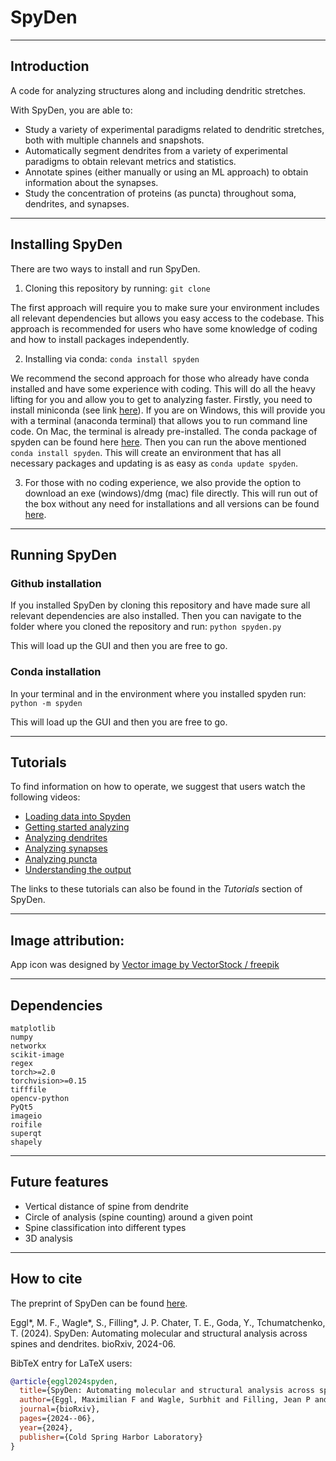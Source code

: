 # SpyDen
***
## Introduction
A code for analyzing structures along and including dendritic stretches.

With SpyDen, you are able to:
- Study a variety of experimental paradigms related to dendritic stretches, both with multiple channels and snapshots.
- Automatically segment dendrites from a variety of experimental paradigms to obtain relevant metrics and statistics.
- Annotate spines (either manually or using an ML approach) to obtain information about the synapses.
- Study the concentration of proteins (as puncta) throughout soma, dendrites, and synapses.

***
## Installing SpyDen

There are two ways to install and run SpyDen.
1. Cloning this repository by running: `git clone`

The first approach will require you to make sure your environment includes all relevant dependencies but allows you easy access to the codebase. This approach is recommended for users who have some knowledge of coding and how to install packages independently.

2. Installing via conda: `conda install spyden`

We recommend the second approach for those who already have conda installed and have some experience with coding. This will do all the heavy lifting for you and allow you to get to analyzing faster. Firstly, you need to install miniconda (see link [here](https://docs.conda.io/projects/miniconda/en/latest/)). If you are on Windows, this will provide you with a terminal (anaconda terminal) that allows you to run command line code. On Mac, the terminal is already pre-installed. The conda package of spyden can be found here [here](https://anaconda.org/meggl23/spyden/). Then you can run the above mentioned `conda install spyden`. This will create an environment that has all necessary packages and updating is as easy as `conda update spyden`.

3. For those with no coding experience, we also provide the option to download an exe (windows)/dmg (mac) file directly. This will run out of the box without any need for installations and all versions can be found [here](https://gin.g-node.org/CompNeuroNetworks/SpyDenTrainedNetwork/src/master/Executables).

***
## Running SpyDen
### Github installation
If you installed SpyDen by cloning this repository and have made sure all relevant dependencies are also installed. Then you can navigate to the folder where you cloned the repository and run: `python spyden.py`

This will load up the GUI and then you are free to go.

### Conda installation
In your terminal and in the environment where you installed spyden run: `python -m spyden`

This will load up the GUI and then you are free to go.

***
## Tutorials
To find information on how to operate, we suggest that users watch the following videos:
- [Loading data into Spyden](https://youtu.be/1o-l9o2W514)
- [Getting started analyzing](https://youtu.be/1DYjQp4MUGA)
- [Analyzing dendrites](https://youtu.be/bU41g8NW8Ts)
- [Analyzing synapses](https://youtu.be/DiqYDdBQRz8)
- [Analyzing puncta](https://youtu.be/fgDD-Ucr3ms)
- [Understanding the output](https://youtu.be/3QC2gGxzXi0)

The links to these tutorials can also be found in the *Tutorials* section of SpyDen.

***
## Image attribution:
App icon was designed by
<a href="https://www.vectorstock.com/royalty-free-vector/stylish-black-and-white-icon-human-brain-vector-13973264">Vector image by VectorStock / freepik</a>
***
## Dependencies
```
matplotlib
numpy
networkx
scikit-image
regex
torch>=2.0
torchvision>=0.15
tifffile
opencv-python
PyQt5
imageio
roifile
superqt
shapely
```

***
## Future features
- Vertical distance of spine from dendrite
- Circle of analysis (spine counting) around a given point
- Spine classification into different types
- 3D analysis
  
***
## How to cite
The preprint of SpyDen can be found [here](https://www.biorxiv.org/content/10.1101/2024.06.07.597872v1). 

Eggl*, M. F., Wagle*, S., Filling*, J. P. Chater, T. E., Goda, Y., Tchumatchenko, T.  (2024). SpyDen: Automating molecular and structural analysis across
spines and dendrites. bioRxiv, 2024-06.

BibTeX entry for LaTeX users:

```bibtex
@article{eggl2024spyden,
  title={SpyDen: Automating molecular and structural analysis across spines and dendrites},
  author={Eggl, Maximilian F and Wagle, Surbhit and Filling, Jean P and Chater, Thomas E and Goda, Yukiko and Tchumatchenko, Tatjana},
  journal={bioRxiv},
  pages={2024--06},
  year={2024},
  publisher={Cold Spring Harbor Laboratory}
}
